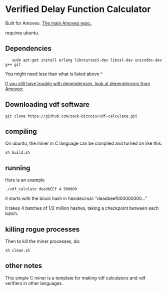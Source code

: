 Verified Delay Function Calculator
=============

Built for Amoveo.
[The main Amoveo repo.](https://github.com/zack-bitcoin/amoveo). 

requires ubuntu.

## Dependencies
```
   sudo apt-get install erlang libncurses5-dev libssl-dev unixodbc-dev g++ git
```
You might need less than what is listed above ^

[If you still have trouble with dependencies, look at dependencies from Amoveo: ](https://github.com/zack-bitcoin/amoveo/blob/master/docs/getting-started/dependencies.md)

## Downloading vdf software
```
git clone https://github.com/zack-bitcoin/vdf-calculate.git
```

## compiling

On ubuntu, the miner in C language can be compiled and turned on like this: 
```
sh build.sh 
```

## running

Here is an example

```./vdf_calulate deadbEEf 4 500000```

it starts with the block hash in hexidecimal: "deadbeef000000000..."

it takes 4 batches of 1/2 million hashes, taking a checkpoint between each batch.



## killing rogue processes

Then to kill the miner processes, do:
```
sh clean.sh
```

## other notes

This simple C miner is a template for making vdf calculators and vdf verifiers in other languages.

